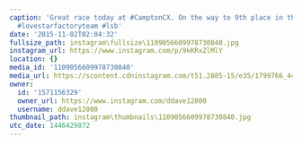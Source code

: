 ```yaml
---
caption: 'Great race today at #CamptonCX. On the way to 9th place in the 4/5 race.
  #lovestarfactoryteam #lsb'
date: '2015-11-02T02:04:32'
fullsize_path: instagram\fullsize\1109056609978730840.jpg
instagram_url: https://www.instagram.com/p/9kKRxZlMlY
location: {}
media_id: '1109056609978730840'
media_url: https://scontent.cdninstagram.com/t51.2885-15/e35/1799766_443972585793599_45103796_n.jpg?ig_cache_key=MTEwOTA1NjYwOTk3ODczMDg0MA%3D%3D.2
owner:
  id: '1571156329'
  owner_url: https://www.instagram.com/ddave12000
  username: ddave12000
thumbnail_path: instagram\thumbnails\1109056609978730840.jpg
utc_date: 1446429872
---
```

